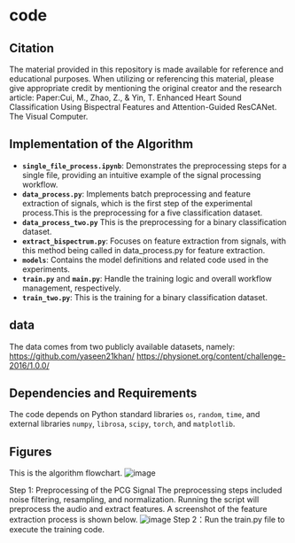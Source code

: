 # code
## Citation
The material provided in this repository is made available for reference and educational purposes. When utilizing or referencing this material, please give appropriate credit by mentioning the original creator and the research article:
Paper:Cui, M., Zhao, Z., & Yin, T. Enhanced Heart Sound Classification Using Bispectral Features and Attention-Guided ResCANet. The Visual Computer.


## Implementation of the Algorithm
- **`single_file_process.ipynb`**: Demonstrates the preprocessing steps for a single file, providing an intuitive example of the signal processing workflow.  
- **`data_process.py`**: Implements batch preprocessing and feature extraction of signals, which is the first step of the experimental process.This is the preprocessing for a five classification dataset.
- **`data_process_two.py`** This is the preprocessing for a binary classification dataset.
- **`extract_bispectrum.py`**: Focuses on feature extraction from signals, with this method being called in data_process.py for feature extraction.
- **`models`**: Contains the model definitions and related code used in the experiments.  
- **`train.py`** and **`main.py`**: Handle the training logic and overall workflow management, respectively.
- **`train_two.py`**: This is the training for a binary classification dataset.

## data
The data comes from two publicly available datasets, namely:
https://github.com/yaseen21khan/
https://physionet.org/content/challenge-2016/1.0.0/

## Dependencies and Requirements
The code depends on Python standard libraries `os`, `random`, `time`, and external libraries `numpy`, `librosa`, `scipy`, `torch`, and `matplotlib`.

## Figures
This is the algorithm flowchart.
![image](https://github.com/user-attachments/assets/01509cc2-3a56-4443-9dd2-6b7d7616f6d6)

Step 1: Preprocessing of the PCG Signal
The preprocessing steps included noise filtering, resampling, and normalization.
Running the script will preprocess the audio and extract features. A screenshot of the feature extraction process is shown below.
![image](https://github.com/user-attachments/assets/5ea69af3-9031-4d20-8006-8586ee69f4d4)
Step 2：Run the train.py file to execute the training code.



